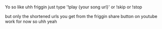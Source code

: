 Yo so like uhh friggin
just type '!play {your song url}'
or !skip
or !stop

but only the shortened urls you get from the friggin share button on youtube work for now
so uhh yeah